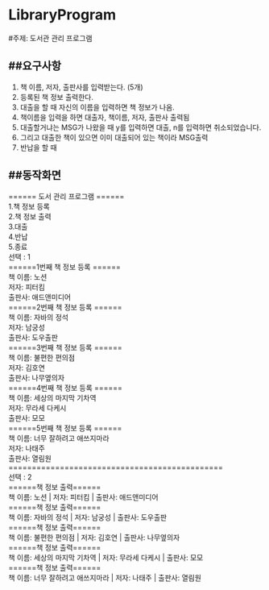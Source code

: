 # LibraryProgram

#주제: 도서관 관리 프로그램

##요구사항
---
1. 책 이름, 저자, 출판사를 입력받는다. (5개)
2. 등록된 책 정보 출력한다.
3. 대출을 할 때 자신의 이름을 입력하면 책 정보가 나옴.
4. 책이름을 입력을 하면 대출자, 책이름, 저자, 출판사 출력됨
5. 대출할거냐는 MSG가 나왔을 때 y를 입력하면 대출, n를 입력하면 취소되었습니다.
6. 그리고 대출한 책이 있으면 이미 대출되어 있는 책이라 MSG출력
7. 반납을 할 때 

##동작화면
---
====== 도서 관리 프로그램 ====== <br>
1.책 정보 등록<br>
2.책 정보 출력<br>
3.대출<br>
4.반납<br>
5.종료<br>
선택 : 1<br>
======1번째 책 정보 등록 ======<br>
책 이름: 노션<br>
저자: 피터킴<br>
출판사: 애드앤미디어<br>
======2번째 책 정보 등록 ======<br>
책 이름: 자바의 정석<br>
저자: 남궁성<br>
출판사: 도우출판<br>
======3번째 책 정보 등록 ======<br>
책 이름: 불편한 편의점<br>
저자: 김호연<br>
출판사: 나무옆의자<br>
======4번째 책 정보 등록 ======<br>
책 이름: 세상의 마지막 기차역<br>
저자: 무라세 다케시<br>
출판사: 모모<br>
======5번째 책 정보 등록 ======<br>
책 이름: 너무 잘하려고 애쓰지마라<br>
저자: 나태주<br>
출판사: 열림원<br>
==============================================<br>
선택 : 2<br>
======책 정보 출력======<br>
책 이름: 노션 | 저자: 피터킴 | 출판사: 애드앤미디어<br>
======책 정보 출력======<br>
책 이름: 자바의 정석 | 저자: 남궁성 | 출판사: 도우출판<br>
======책 정보 출력======<br>
책 이름: 불편한 편의점 | 저자: 김호연 | 출판사: 나무옆의자<br>
======책 정보 출력======<br>
책 이름: 세상의 마지막 기차역 | 저자: 무라세 다케시 | 출판사: 모모<br>
======책 정보 출력======<br>
책 이름: 너무 잘하려고 애쓰지마라 | 저자: 나태주 | 출판사: 열림원<br>
